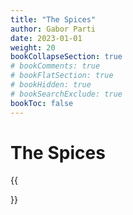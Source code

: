 ```yaml
---
title: "The Spices"
author: Gabor Parti
date: 2023-01-01
weight: 20
bookCollapseSection: true
# bookComments: true
# bookFlatSection: true
# bookHidden: true
# bookSearchExclude: true
bookToc: false
---
```


# The Spices

{{<section>}}
